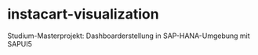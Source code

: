 # instacart-visualization
Studium-Masterprojekt: Dashboarderstellung in SAP-HANA-Umgebung mit SAPUI5

